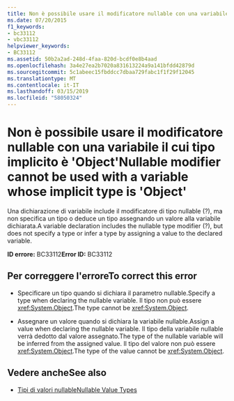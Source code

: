 ```yaml
---
title: Non è possibile usare il modificatore nullable con una variabile il cui tipo implicito è 'Object'
ms.date: 07/20/2015
f1_keywords:
- bc33112
- vbc33112
helpviewer_keywords:
- BC33112
ms.assetid: 50b2a2ad-248d-4faa-820d-bcdf0e8b4aad
ms.openlocfilehash: 3a4e27ea2b7020a831613224a9a141bfdd42879d
ms.sourcegitcommit: 5c1abeec15fbddcc7dbaa729fabc1f1f29f12045
ms.translationtype: MT
ms.contentlocale: it-IT
ms.lasthandoff: 03/15/2019
ms.locfileid: "58050324"
---
```

# <a name="nullable-modifier-cannot-be-used-with-a-variable-whose-implicit-type-is-object"></a><span data-ttu-id="6fe23-102">Non è possibile usare il modificatore nullable con una variabile il cui tipo implicito è 'Object'</span><span class="sxs-lookup"><span data-stu-id="6fe23-102">Nullable modifier cannot be used with a variable whose implicit type is 'Object'</span></span>
<span data-ttu-id="6fe23-103">Una dichiarazione di variabile include il modificatore di tipo nullable (?), ma non specifica un tipo o deduce un tipo assegnando un valore alla variabile dichiarata.</span><span class="sxs-lookup"><span data-stu-id="6fe23-103">A variable declaration includes the nullable type modifier (?), but does not specify a type or infer a type by assigning a value to the declared variable.</span></span>  
  
 <span data-ttu-id="6fe23-104">**ID errore:** BC33112</span><span class="sxs-lookup"><span data-stu-id="6fe23-104">**Error ID:** BC33112</span></span>  
  
## <a name="to-correct-this-error"></a><span data-ttu-id="6fe23-105">Per correggere l'errore</span><span class="sxs-lookup"><span data-stu-id="6fe23-105">To correct this error</span></span>  
  
-   <span data-ttu-id="6fe23-106">Specificare un tipo quando si dichiara il parametro nullable.</span><span class="sxs-lookup"><span data-stu-id="6fe23-106">Specify a type when declaring the nullable variable.</span></span> <span data-ttu-id="6fe23-107">Il tipo non può essere <xref:System.Object>.</span><span class="sxs-lookup"><span data-stu-id="6fe23-107">The type cannot be <xref:System.Object>.</span></span>  
  
-   <span data-ttu-id="6fe23-108">Assegnare un valore quando si dichiara la variabile nullable.</span><span class="sxs-lookup"><span data-stu-id="6fe23-108">Assign a value when declaring the nullable variable.</span></span> <span data-ttu-id="6fe23-109">Il tipo della variabile nullable verrà dedotto dal valore assegnato.</span><span class="sxs-lookup"><span data-stu-id="6fe23-109">The type of the nullable variable will be inferred from the assigned value.</span></span> <span data-ttu-id="6fe23-110">Il tipo del valore non può essere <xref:System.Object>.</span><span class="sxs-lookup"><span data-stu-id="6fe23-110">The type of the value cannot be <xref:System.Object>.</span></span>  
  
## <a name="see-also"></a><span data-ttu-id="6fe23-111">Vedere anche</span><span class="sxs-lookup"><span data-stu-id="6fe23-111">See also</span></span>

- [<span data-ttu-id="6fe23-112">Tipi di valori nullable</span><span class="sxs-lookup"><span data-stu-id="6fe23-112">Nullable Value Types</span></span>](../../visual-basic/programming-guide/language-features/data-types/nullable-value-types.md)
